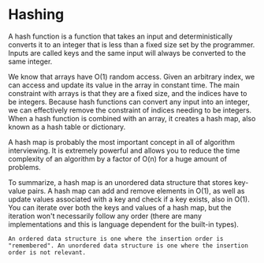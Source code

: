 #  Hashing 

A hash function is a function that takes an input and deterministically converts it to an integer that is less than a fixed size set by the programmer. Inputs are called keys and the same input will always be converted to the same integer. 

We know that arrays have O(1) random access. Given an arbitrary index, we can access and update its value in the array in constant time. The main constraint with arrays is that they are a fixed size, and the indices have to be integers. Because hash functions can convert any input into an integer, we can effectively remove the constraint of indices needing to be integers. When a hash function is combined with an array, it creates a hash map, also known as a hash table or dictionary.

A hash map is probably the most important concept in all of algorithm interviewing. It is extremely powerful and allows you to reduce the time complexity of an algorithm by a factor of O(n) for a huge amount of problems.

To summarize, a hash map is an unordered data structure that stores key-value pairs. A hash map can add and remove elements in O(1), as well as update values associated with a key and check if a key exists, also in O(1). You can iterate over both the keys and values of a hash map, but the iteration won't necessarily follow any order (there are many implementations and this is language dependent for the built-in types).

    An ordered data structure is one where the insertion order is "remembered". An unordered data structure is one where the insertion order is not relevant.

